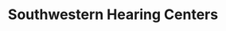 ---
title: "Southwestern Hearing Centers"
url: /union/southwestern-hearing-centers/
shop: Hörgeräte
---